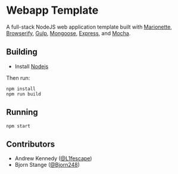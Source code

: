 # Webapp Template

A full-stack NodeJS web application template built with [Marionette](https://github.com/marionettejs/backbone.marionette), [Browserify](https://github.com/substack/node-browserify), [Gulp](https://github.com/gulpjs/gulp), [Mongoose](https://github.com/LearnBoost/mongoose), [Express](https://github.com/strongloop/express), and [Mocha](https://github.com/visionmedia/mocha).


## Building

- Install [Nodejs](http://nodejs.org/download/)

Then run:

```
npm install
npm run build
```

## Running

```
npm start
```

## Contributors
* Andrew Kennedy ([@L1fescape](https://github.com/L1fescape))
* Bjorn Stange ([@Bjorn248](https://github.com/Bjorn248))
